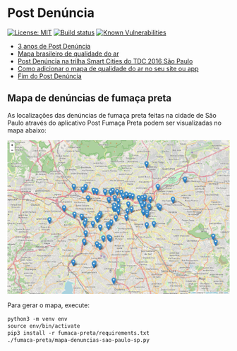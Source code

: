 # Post Denúncia

[![License: MIT](https://img.shields.io/badge/License-MIT-yellow.svg)](https://opensource.org/licenses/MIT) [![Build status](https://github.com/esign-consulting/postdenuncia/workflows/Java%20CI/badge.svg)](https://github.com/esign-consulting/postdenuncia/actions?query=workflow%3A%22Java+CI%22) [![Known Vulnerabilities](https://snyk.io/test/github/esign-consulting/postdenuncia/badge.svg)](https://snyk.io/test/github/esign-consulting/postdenuncia)

- [3 anos de Post Denúncia](http://www.esign.com.br/2016/05/20/3-anos-de-post-denuncia)
- [Mapa brasileiro de qualidade do ar](http://www.esign.com.br/2016/05/25/mapa-brasileiro-de-qualidade-do-ar)
- [Post Denúncia na trilha Smart Cities do TDC 2016 São Paulo](http://www.esign.com.br/2016/07/12/post-denuncia-na-trilha-smart-cities-do-tdc-2016-sao-paulo)
- [Como adicionar o mapa de qualidade do ar no seu site ou app](http://www.esign.com.br/2016/08/05/como-adicionar-o-mapa-de-qualidade-do-ar-no-seu-site-ou-app)
- [Fim do Post Denúncia](http://www.esign.com.br/2017/02/24/fim-do-post-denuncia)

## Mapa de denúncias de fumaça preta

As localizações das denúncias de fumaça preta feitas na cidade de São Paulo através do aplicativo Post Fumaça Preta podem ser visualizadas no mapa abaixo:

![Denúncias de fumaça preta em São Paulo](fumaca-preta/mapa-denuncias-sao-paulo-sp.png)

Para gerar o mapa, execute:

```
python3 -m venv env
source env/bin/activate
pip3 install -r fumaca-preta/requirements.txt
./fumaca-preta/mapa-denuncias-sao-paulo-sp.py
```
